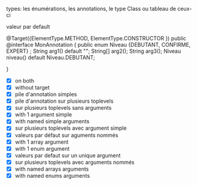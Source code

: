 

types: les énumérations, les annotations, le type Class ou tableau de ceux-ci

valeur par default

@Target({ElementType.METHOD, ElementType.CONSTRUCTOR })
public @interface MonAnnotation {
  public enum Niveau {DEBUTANT, CONFIRME, EXPERT} ;
  String arg1() default "";
  String[] arg2();
  String arg3();
  Niveau niveau() default Niveau.DEBUTANT;
 
}




- [x] on both
- [x] without target
- [x] pile d'annotation simples
- [x] pile d'annotation sur plusieurs toplevels
- [x] sur plusieurs toplevels sans arguments
- [x] with 1 argument simple
- [x] with named simple arguments
- [x] sur plusieurs toplevels avec argument simple
- [x] valeurs par défaut sur aguments nommés
- [x] with 1 array argument
- [x] with 1 enum argument
- [x] valeurs par defaut sur un unique argument
- [x] sur plusieurs toplevels avec arguments nommés
- [x] with named arrays arguments
- [x] with named enums arguments
